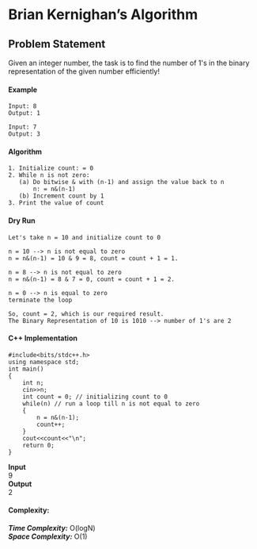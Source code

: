# Brian Kernighan’s Algorithm

## Problem Statement 
Given an integer number, the task is to find the number of 1's in the binary representation of the given number efficiently!

#### Example
```
Input: 8
Output: 1

Input: 7
Output: 3
```

#### Algorithm
```
1. Initialize count: = 0
2. While n is not zero:
   (a) Do bitwise & with (n-1) and assign the value back to n
       n: = n&(n-1)
   (b) Increment count by 1
3. Print the value of count
```
#### Dry Run
```
Let's take n = 10 and initialize count to 0

n = 10 --> n is not equal to zero
n = n&(n-1) = 10 & 9 = 8, count = count + 1 = 1.

n = 8 --> n is not equal to zero
n = n&(n-1) = 8 & 7 = 0, count = count + 1 = 2.

n = 0 --> n is equal to zero
terminate the loop

So, count = 2, which is our required result.
The Binary Representation of 10 is 1010 --> number of 1's are 2 
```
#### C++ Implementation
```
#include<bits/stdc++.h>
using namespace std;
int main()
{
    int n;
    cin>>n;
    int count = 0; // initializing count to 0
    while(n) // run a loop till n is not equal to zero
    {
        n = n&(n-1);
        count++;
    }
    cout<<count<<"\n";
    return 0;
}
```
**Input** \
9 \
**Output** \
2 
#### Complexity:
***Time Complexity:*** O(logN) \
***Space Complexity:*** O(1)

